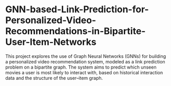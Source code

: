 # GNN-based-Link-Prediction-for-Personalized-Video-Recommendations-in-Bipartite-User-Item-Networks
This project explores the use of Graph Neural Networks (GNNs) for building a personalized video recommendation system, modeled as a link prediction problem on a bipartite graph. The system aims to predict which unseen movies a user is most likely to interact with, based on historical interaction data and the structure of the user–item graph.
